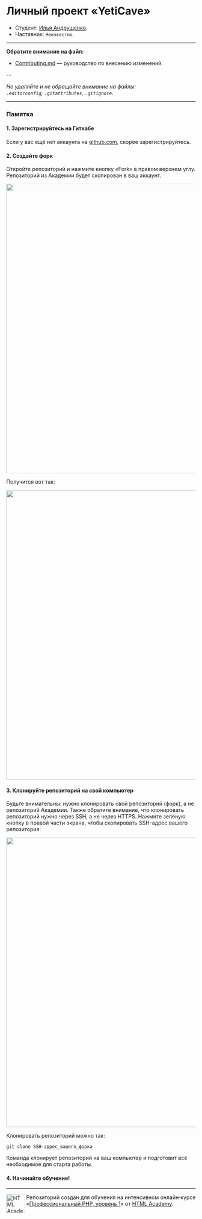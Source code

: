 # Личный проект «YetiCave»

* Студент: [Илья Андрущенко](https://up.htmlacademy.ru/php/4/user/595817).
* Наставник: `Неизвестно`.

---

**Обратите внимание на файл:**

- [Contributing.md](Contributing.md) — руководство по внесению изменений.

--

_Не удаляйте и не обращайте внимание на файлы:_<br>
_`.editorconfig`, `.gitattributes`, `.gitignore`._

---

### Памятка

#### 1. Зарегистрируйтесь на Гитхабе

Если у вас ещё нет аккаунта на [github.com](https://github.com/join), скорее зарегистрируйтесь.

#### 2. Создайте форк

Откройте репозиторий и нажмите кнопку «Fork» в правом верхнем углу. Репозиторий из Академии будет скопирован в ваш аккаунт.

<img width="769" alt="" src="https://user-images.githubusercontent.com/10909/35516424-ce867188-051c-11e8-86a4-a15271522046.png">

Получится вот так:

<img width="769" alt="" src="https://user-images.githubusercontent.com/10909/35516426-cea57ef2-051c-11e8-8367-5d13468301bf.png">

#### 3. Клонируйте репозиторий на свой компьютер

Будьте внимательны: нужно клонировать свой репозиторий (форк), а не репозиторий Академии. Также обратите внимание, что клонировать репозиторий нужно через SSH, а не через HTTPS. Нажмите зелёную кнопку в правой части экрана, чтобы скопировать SSH-адрес вашего репозитория:

<img width="769" alt="" src="https://user-images.githubusercontent.com/10909/35516427-cec04e08-051c-11e8-8a2f-ae02263585d3.png">

Клонировать репозиторий можно так:

```
git clone SSH-адрес_вашего_форка
```

Команда клонирует репозиторий на ваш компьютер и подготовит всё необходимое для старта работы.

#### 4. Начинайте обучение!

---

<a href="https://htmlacademy.ru/intensive/php"><img align="left" width="50" height="50" alt="HTML Academy" src="https://up.htmlacademy.ru/static/img/intensive/php/logo-for-github-2.png"></a>

Репозиторий создан для обучения на интенсивном онлайн‑курсе «[Профессиональный PHP, уровень 1](https://htmlacademy.ru/intensive/php)» от [HTML Academy](https://htmlacademy.ru).
